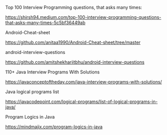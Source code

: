 Top 100 Interview Programming questions, that asks many times:

https://shirsh94.medium.com/top-100-interview-programming-questions-that-asks-many-times-5c5bf36449ab

Android-Cheat-sheet

https://github.com/anitaa1990/Android-Cheat-sheet/tree/master

android-interview-questions

https://github.com/amitshekhariitbhu/android-interview-questions

110+ Java Interview Programs With Solutions

https://javaconceptoftheday.com/java-interview-programs-with-solutions/

Java logical programs list

https://javacodepoint.com/logical-programs/list-of-logical-programs-in-java/

Program Logics in Java

https://mindmajix.com/program-logics-in-java


